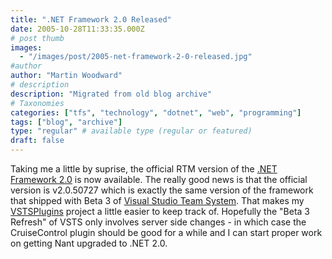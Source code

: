 ```yaml
---
title: ".NET Framework 2.0 Released"
date: 2005-10-28T11:33:35.000Z
# post thumb
images:
  - "/images/post/2005-net-framework-2-0-released.jpg"
#author
author: "Martin Woodward"
# description
description: "Migrated from old blog archive"
# Taxonomies
categories: ["tfs", "technology", "dotnet", "web", "programming"]
tags: ["blog", "archive"]
type: "regular" # available type (regular or featured)
draft: false
---
```

Taking me a little by suprise, the official RTM version of the [.NET Framework 2.0](http://msdn.microsoft.com/netframework/downloads/updates/default.aspx) is now available.  The really good news is that the official version is v2.0.50727 which is exactly the same version of the framework that shipped with Beta 3 of [Visual Studio Team System](http://lab.msdn.microsoft.com/vs2005/teamsystem/).  That makes my [VSTSPlugins](http://vstsplugins.sourceforge.net/) project a little easier to keep track of.  Hopefully the "Beta 3 Refresh" of VSTS only involves server side changes - in which case the CruiseControl plugin should be good for a while and I can start proper work on getting Nant upgraded to .NET 2.0.